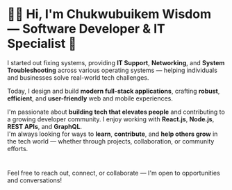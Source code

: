 <!--
**chibuikewis/chibuikewis** is a ✨ _special_ ✨ repository because its `README.md` (this file) appears on your GitHub profile.

Here are some ideas to get you started:

- 🔭 I’m currently working on ...
- 🌱 I’m currently learning ...
- 👯 I’m looking to collaborate on ...
- 🤔 I’m looking for help with ...
- 💬 Ask me about ...
- 📫 How to reach me: ...
- 😄 Pronouns: ...
- ⚡ Fun fact: ...
-->
# 👨‍💻 Hi, I'm Chukwubuikem Wisdom — Software Developer & IT Specialist 🚀


I started out fixing systems, providing **IT Support**, **Networking**, and **System Troubleshooting** across various operating systems — helping individuals and businesses solve real-world tech challenges.

Today, I design and build **modern full-stack applications**, crafting **robust**, **efficient**, and **user-friendly** web and mobile experiences.

I'm passionate about **building tech that elevates people** and contributing to a growing developer community. I enjoy working with **React.js**, **Node.js**, **REST APIs**, and **GraphQL**.  
I'm always looking for ways to **learn**, **contribute**, and **help others grow** in the tech world — whether through projects, collaboration, or community efforts.

#

Feel free to reach out, connect, or collaborate — I'm open to opportunities and conversations!


<!--### My Projects:
1. [**Task Manager App**](https://github.com/johndoe/task-manager) - A full-stack web app with user authentication and a MongoDB backend.
2. [**Personal Blog**](https://github.com/johndoe/personal-blog) - Built with **React** and **Tailwind CSS**, with **Node.js** API for content management.
3. [**E-Commerce Website**](https://github.com/johndoe/e-commerce-app) - A complete e-commerce app using **React**, **Redux**, and **MongoDB**.
-->
